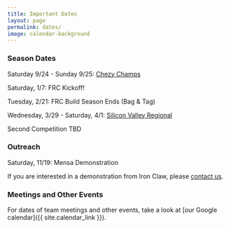 ```yaml
---
title: Important Dates
layout: page
permalink: dates/
image: calendar-background
---
```


### Season Dates

Saturday 9/24 - Sunday 9/25: [Chezy Champs](https://chezychamps.com/)

Saturday, 1/7: FRC Kickoff!

Tuesday, 2/21: FRC Build Season Ends (Bag & Tag)

Wednesday, 3/29 - Saturday, 4/1: [Silicon Valley Regional](http://www.firstsv.org/)

Second Competition TBD

### Outreach

Saturday, 11/19: Mensa Demonstration

If you are interested in a demonstration from Iron Claw, please [contact us](mailto:contact@ironclaw972.org).

### Meetings and Other Events

For dates of team meetings and other events, take a look at [our Google calendar]({{ site.calendar_link }}).
